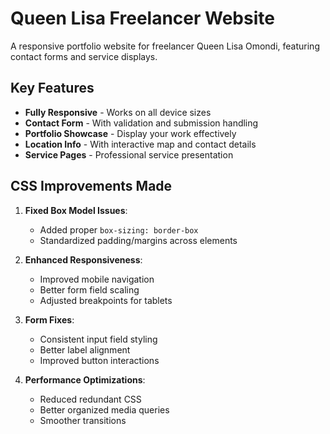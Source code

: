 # Queen Lisa Freelancer Website



A responsive portfolio website for freelancer Queen Lisa Omondi, featuring contact forms and service displays.

## Key Features

-  **Fully Responsive** - Works on all device sizes
-  **Contact Form** - With validation and submission handling
-  **Portfolio Showcase** - Display your work effectively
-  **Location Info** - With interactive map and contact details
-  **Service Pages** - Professional service presentation

## CSS Improvements Made

1. **Fixed Box Model Issues**:
   - Added proper `box-sizing: border-box`
   - Standardized padding/margins across elements

2. **Enhanced Responsiveness**:
   - Improved mobile navigation
   - Better form field scaling
   - Adjusted breakpoints for tablets

3. **Form Fixes**:
   - Consistent input field styling
   - Better label alignment
   - Improved button interactions

4. **Performance Optimizations**:
   - Reduced redundant CSS
   - Better organized media queries
   - Smoother transitions

